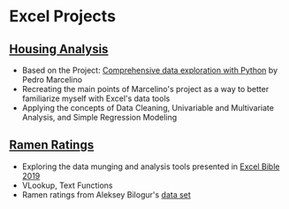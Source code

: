 # Excel Projects

## [Housing Analysis](https://github.com/maxwellgriffith345/Excel_Projects/blob/master/HousingAnalysis.xlsm)
- Based on the Project: [Comprehensive data exploration with Python](https://www.kaggle.com/pmarcelino/comprehensive-data-exploration-with-python) by Pedro Marcelino
- Recreating the main points of Marcelino's project as a way to better familiarize myself with Excel's data tools
- Applying the concepts of Data Cleaning, Univariable and Multivariate Analysis, and Simple Regression Modeling

## [Ramen Ratings](https://github.com/maxwellgriffith345/Excel_Projects/blob/master/ramen-ratings.xlsm)
- Exploring the data munging and analysis tools presented in [Excel Bible 2019](https://www.wiley.com/en-us/Excel+2019+Bible-p-9781119514787)
- VLookup, Text Functions
- Ramen ratings from Aleksey Bilogur's [data set](https://www.kaggle.com/residentmario/ramen-ratings)
